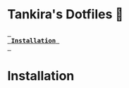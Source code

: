 <h1>Tankira's Dotfiles 🌈</h1>
<a href="#installation"><kbd> <br> <b>Installation</b> <br> </kbd></a>

<h1>Installation</h1>
